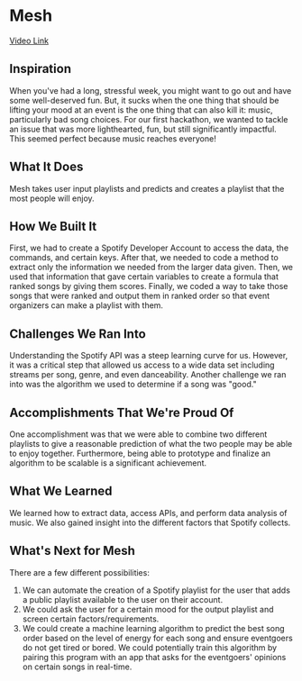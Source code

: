 
# Mesh


[Video Link](https://youtu.be/nJ1pHzIryns)


## Inspiration

When you've had a long, stressful week, you might want to go out and have some well-deserved fun. But, it sucks when the one thing that should be lifting your mood at an event is the one thing that can also kill it: music, particularly bad song choices. For our first hackathon, we wanted to tackle an issue that was more lighthearted, fun, but still significantly impactful. This seemed perfect because music reaches everyone!

## What It Does

Mesh takes user input playlists and predicts and creates a playlist that the most people will enjoy.

## How We Built It

First, we had to create a Spotify Developer Account to access the data, the commands, and certain keys. After that, we needed to code a method to extract only the information we needed from the larger data given. Then, we used that information that gave certain variables to create a formula that ranked songs by giving them scores. Finally, we coded a way to take those songs that were ranked and output them in ranked order so that event organizers can make a playlist with them.

## Challenges We Ran Into

Understanding the Spotify API was a steep learning curve for us. However, it was a critical step that allowed us access to a wide data set including streams per song, genre, and even danceability. Another challenge we ran into was the algorithm we used to determine if a song was "good."

## Accomplishments That We're Proud Of

One accomplishment was that we were able to combine two different playlists to give a reasonable prediction of what the two people may be able to enjoy together. Furthermore, being able to prototype and finalize an algorithm to be scalable is a significant achievement.

## What We Learned

We learned how to extract data, access APIs, and perform data analysis of music. We also gained insight into the different factors that Spotify collects.

## What's Next for Mesh

There are a few different possibilities:

1. We can automate the creation of a Spotify playlist for the user that adds a public playlist available to the user on their account.
2. We could ask the user for a certain mood for the output playlist and screen certain factors/requirements.
3. We could create a machine learning algorithm to predict the best song order based on the level of energy for each song and ensure eventgoers do not get tired or bored. We could potentially train this algorithm by pairing this program with an app that asks for the eventgoers' opinions on certain songs in real-time.
